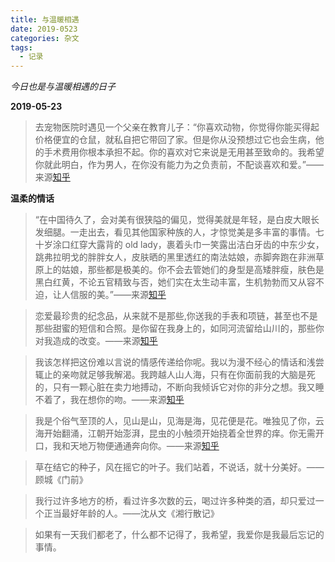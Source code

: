 ```yaml
---
title: 与温暖相遇
date: 2019-0523
categories: 杂文
tags:
  - 记录
---
```


_今日也是与温暖相遇的日子_

**2019-05-23**

> 去宠物医院时遇见一个父亲在教育儿子：“你喜欢动物，你觉得你能买得起价格便宜的仓鼠，就私自把它带回了家。但是你从没预想过它也会生病，他的手术费用你根本承担不起。你的喜欢对它来说是无用甚至致命的。我希望你就此明白，作为男人，在你没有能力为之负责前，不配谈喜欢和爱。”——来源[知乎](https://www.zhihu.com/question/63651462/answer/554353372)

**温柔的情话**

> “在中国待久了，会对美有很狭隘的偏见，觉得美就是年轻，是白皮大眼长发细腿。一走出去，看见其他国家种族的人，才惊觉美是多丰富的事情。七十岁涂口红穿大露背的 old lady，裹着头巾一笑露出洁白牙齿的中东少女，跳弗拉明戈的胖胖女人，皮肤晒的黑里透红的南法姑娘，赤脚奔跑在非洲草原上的姑娘，那些都是极美的。你不会去管她们的身型是高矮胖瘦，肤色是黑白红黄，不论五官精致与否，她们实在太生动丰富，生机勃勃而又从容不迫，让人信服的美。”——来源[知乎](https://www.zhihu.com/question/63651462/answer/554353372)

<!--more-->

> 恋爱最珍贵的纪念品，从来就不是那些,你送我的手表和项链，甚至也不是那些甜蜜的短信和合照。是你留在我身上的，如同河流留给山川的，那些你对我造成的改变。——来源[知乎](https://www.zhihu.com/question/276314436/answer/578279787)

> 我该怎样把这份难以言说的情感传递给你呢。我以为漫不经心的情话和浅尝辄止的亲吻就足够我解渴。我跨越人山人海，只有在你面前我的大脑是死的，只有一颗心脏在卖力地搏动，不断向我倾诉它对你的非分之想。我又睡不着了，我在想你的吻。——来源[知乎](https://www.zhihu.com/question/276314436/answer/578279787)

> 我是个俗气至顶的人，见山是山，见海是海，见花便是花。唯独见了你，云海开始翻涌，江朝开始澎湃，昆虫的小触须开始挠着全世界的痒。你无需开口，我和天地万物便通通奔向你。——来源[知乎](https://www.zhihu.com/question/276314436/answer/578279787)

> 草在结它的种子，风在摇它的叶子。我们站着，不说话，就十分美好。——顾城《门前》

> 我行过许多地方的桥，看过许多次数的云，喝过许多种类的酒，却只爱过一个正当最好年龄的人。——沈从文《湘行散记》

> 如果有一天我们都老了，什么都不记得了，我希望，我爱你是我最后忘记的事情。
